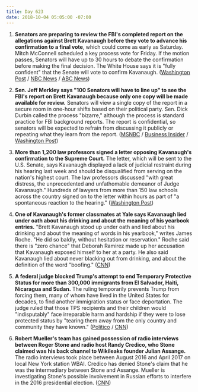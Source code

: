 ```yaml
---
title: Day 623
date: 2018-10-04 05:05:00 -07:00
---
```


1. **Senators are preparing to review the FBI's completed report on the allegations against Brett Kavanaugh before they vote to advance his confirmation to a final vote**, which could come as early as Saturday. Mitch McConnell scheduled a key process vote for Friday. If the motion passes, Senators will have up to 30 hours to debate the confirmation before making the final decision. The White House says it is "fully confident" that the Senate will vote to confirm Kavanaugh. ([Washington Post](https://www.washingtonpost.com/politics/senators-prepare-to-review-fbi-report-on-kavanaugh-after-early-morning-arrival/2018/10/04/394dbaf8-c7be-11e8-b2b5-79270f9cce17_story.html?utm_term=.937a8557c438) / [NBC News](https://www.nbcnews.com/politics/politics-news/mcconnell-sets-vote-friday-move-kavanaugh-confirmation-forward-n916491) / [ABC News](https://abcnews.go.com/Politics/senate-judiciary-receives-fbi-report-kavanaugh-allegations/story?id=58277222))

2. **Sen. Jeff Merkley says "100 Senators will have to line up" to see the FBI's report on Brett Kavanaugh because only one copy will be made available for review.** Senators will view a single copy of the report in a secure room in one-hour shifts based on their political party. Sen. Dick Durbin called the process "bizarre," although the process is standard practice for FBI background reports. The report is confidential, so senators will be expected to refrain from discussing it publicly or repeating what they learn from the report. ([MSNBC](https://www.msnbc.com/the-last-word/watch/sen-merkley-absurd-there-s-only-going-to-be-one-copy-of-fbi-report-1336331331524?v) / [Business Insider](https://www.businessinsider.com/brett-kavanaugh-fbi-report-ready-senators-read-1-hour-shifts-2018-10) / [Washington Post](https://www.washingtonpost.com/politics/senators-prepare-to-review-fbi-report-on-kavanaugh-after-early-morning-arrival/2018/10/04/394dbaf8-c7be-11e8-b2b5-79270f9cce17_story.html))

3. **More than 1,200 law professors signed a letter opposing Kavanaugh's confirmation to the Supreme Court.** The letter, which will be sent to the U.S. Senate, says Kavanaugh displayed a lack of judicial restraint during his hearing last week and should be disqualified from serving on the nation's highest court. The law professors discussed "with great distress, the unprecedented and unfathomable demeanor of Judge Kavanaugh." Hundreds of lawyers from more than 150 law schools across the country signed on to the letter within hours as part of "a spontaneous reaction to the hearing." ([Washington Post](https://www.washingtonpost.com/education/2018/10/04/unprecedented-unfathomable-more-than-law-professors-sign-letter-after-kavanaugh-hearing/?utm_source=reddit.com&utm_term=.fa019a15e16b))

4. **One of Kavanaugh's former classmates at Yale says Kavanaugh lied under oath about his drinking and about the meaning of his yearbook entries.** "Brett Kavanaugh stood up under oath and lied about his drinking and about the meaning of words in his yearbook," writes James Roche. "He did so baldly, without hesitation or reservation." Roche said there is "zero chance" that Deborah Ramirez made up her accusation that Kavanaugh exposed himself to her at a party. He also said Kavanaugh lied about never blacking out from drinking, and about the definition of the word "boofing." ([CNN](https://www.cnn.com/2018/10/03/politics/yale-roommate-kavanaugh-cnntv/index.html))

5. **A federal judge blocked Trump's attempt to end Temporary Protective Status for more than 300,000 immigrants from El Salvador, Haiti, Nicaragua and Sudan.** The ruling temporarily prevents Trump from forcing them, many of whom have lived in the United States for decades, to find another immigration status or face deportation. The judge ruled that those TPS recipients and their children would "indisputably" face irreparable harm and hardship if they were to lose protected status by "tearing them away from the only country and community they have known." ([Politico](https://www.politico.com/story/2018/10/03/immigrants-protections-trump-legal-868126) / [CNN](https://www.cnn.com/2018/10/03/politics/tps-preliminary-injunction/index.html))

6. **Robert Mueller's team has gained possession of radio interviews between Roger Stone and radio host Randy Credico, who Stone claimed was his back channel to Wikileaks founder Julian Assange.** The radio interviews took place between August 2016 and April 2017 on local New York station WBAI. Credico has denied Stone's claim that he was the intermediary between Stone and Assange. Mueller is investigating Stone's possible involvement in Russian efforts to interfere in the 2016 presidential election. ([CNN](https://www.cnn.com/2018/10/03/politics/kfile-roger-stone-randy-credico-special-counsel/index.html))